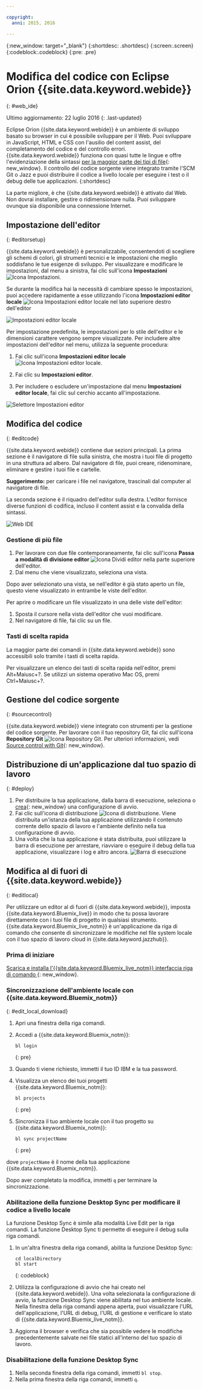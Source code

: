 ```yaml
---

copyright:
  anni: 2015, 2016

---
```


{:new_window: target="_blank"}
{:shortdesc: .shortdesc}
{:screen:.screen}
{:codeblock:.codeblock}
{:pre: .pre}

# Modifica del codice con  Eclipse Orion {{site.data.keyword.webide}}
{: #web_ide}

Ultimo aggiornamento: 22 luglio 2016
{: .last-updated}

Eclipse Orion {{site.data.keyword.webide}} è un ambiente di sviluppo basato su browser in cui è possibile sviluppare per il Web. Puoi sviluppare in JavaScript, HTML e CSS con l'ausilio del content assist, del completamento del codice e del controllo errori. {{site.data.keyword.webide}} funziona con quasi tutte le lingue e offre l'evidenziazione della sintassi [per la maggior parte dei tipi di file](https://hub.jazz.net/docs/overview/#dev_support){: new_window}. Il controllo del codice sorgente viene integrato tramite l'SCM Git o Jazz e puoi distribuire il codice a livello locale per eseguire i test o il debug delle tue applicazioni.
{:shortdesc}

La parte migliore, è che {{site.data.keyword.webide}} è attivato dal Web. Non dovrai installare, gestire o ridimensionare nulla. Puoi sviluppare ovunque sia disponibile una connessione Internet.

## Impostazione dell'editor
{: #editorsetup}

{{site.data.keyword.webide}} è personalizzabile, consentendoti di scegliere gli schemi di colori, gli strumenti tecnici e le impostazioni che meglio soddisfano le tue esigenze di sviluppo. Per visualizzare e modificare le impostazioni, dal menu a sinistra, fai clic sull'icona **Impostazioni** <img class="inline" src="./images/webide_settings_icon.png"  alt="Icona Impostazioni">.

<!-- LH: I don't think we need to include the following table, so I'm commenting it out. When you're viewing the settings in the Web IDE, this information should be obvious -->

<!--| Categories | Description  |
|---|---|
| Cloud Foundry  | Define a Cloud Foundry API and Manage URL  |
| CSS Validation | Define the severities for CSS linting rules that you use to check your code  |
| Editor Settings  | Configure editor-specific settings for key bindings, editor behavior, layout, and more  |
| Editor Styles  | Configure color schemes for the languages that you use, or import a theme from another editors  |
| Git  | Configure general settings for Git  |
| Globalization | Define globalization settings for your code |
| JavaScript Validation  | Define the severities for the JavaScript linting rules that you use to check your code  |
| Plug-ins  | Install, disable, or remove plug-ins from the editor  | -->

Se durante la modifica hai la necessità di cambiare spesso le impostazioni, puoi accedere rapidamente a esse utilizzando l'icona **Impostazioni editor locale** <img class="inline" src="./images/webide_local_settings_icon.png"  alt="Icona Impostazioni editor locale"> nel lato superiore destro dell'editor

![Impostazioni editor locale](images/webide_local_editor_settings.png)

Per impostazione predefinita, le impostazioni per lo stile dell'editor e le dimensioni carattere vengono sempre visualizzate. Per includere altre impostazioni dell'editor nel menu, utilizza la seguente procedura:

1. Fai clic sull'icona **Impostazioni editor locale** <img class="inline" src="./images/webide_local_settings_icon.png"  alt="Icona Impostazioni editor locale">.

2. Fai clic su **Impostazioni editor**.

3. Per includere o escludere un'impostazione dal menu **Impostazioni editor locale**, fai clic sul cerchio accanto all'impostazione.

![Selettore Impostazioni editor](images/webide_editor_settings_toggle.png)


## Modifica del codice
{: #editcode}

{{site.data.keyword.webide}} contiene due sezioni principali. La prima sezione è il navigatore di file sulla sinistra, che mostra i tuoi file di progetto in una struttura ad albero.  Dal navigatore di file, puoi creare, ridenominare, eliminare e gestire i tuoi file e cartelle.

**Suggerimento:** per caricare i file nel navigatore, trascinali dal computer al navigatore di file.

La seconda sezione è il riquadro dell'editor sulla destra. L'editor fornisce diverse funzioni di codifica, incluso il content assist e la convalida della sintassi. 

![Web IDE](images/webide.png)

### Gestione di più file
1. Per lavorare con due file contemporaneamente, fai clic sull'icona **Passa a modalità di divisione editor** <img class="inline" src="./images/webide_split_editor_icon.png"  alt="Icona Dividi editor"> nella parte superiore dell'editor.
2. Dal menu che viene visualizzato, seleziona una vista.

 Dopo aver selezionato una vista, se nell'editor è già stato aperto un file, questo viene visualizzato in entrambe le viste dell'editor.

 Per aprire o modificare un file visualizzato in una delle viste dell'editor: 
 1. Sposta il cursore nella vista dell'editor che vuoi modificare.
 2. Nel navigatore di file, fai clic su un file.

### Tasti di scelta rapida
La maggior parte dei comandi in {{site.data.keyword.webide}} sono accessibili solo tramite i tasti di scelta rapida.

Per visualizzare un elenco dei tasti di scelta rapida nell'editor, premi Alt+Maiusc+?. Se utilizzi un sistema operativo Mac OS, premi Ctrl+Maiusc+?.

## Gestione del codice sorgente
{: #sourcecontrol}

{{site.data.keyword.webide}} viene integrato con strumenti per la gestione del codice sorgente. Per lavorare con il tuo repository Git, fai clic sull'icona **Repository Git** <img class="inline" src="./images/webide_git_icon.png"  alt="Icona Repository Git">. Per ulteriori informazioni, vedi [Source control with Git](https://hub.jazz.net/docs/git/){: new_window}.


## Distribuzione di un'applicazione dal tuo spazio di lavoro
{: #deploy}

1. Per distribuire la tua applicazione, dalla barra di esecuzione, seleziona o [crea](https://hub.jazz.net/tutorials/livesync/#launch_configuration){: new_window} una configurazione di avvio.
1. Fai clic sull'icona di distribuzione <img class="inline" src="./images/webide_deploy_button.png"  alt="Icona di distribuzione">. Viene distribuita un'istanza della tua applicazione utilizzando il contenuto corrente dello spazio di lavoro e l'ambiente definito nella tua configurazione di avvio. 
2. Una volta che la tua applicazione è stata distribuita, puoi utilizzare la barra di esecuzione per arrestare, riavviare o eseguire il debug della tua applicazione, visualizzare i log e altro ancora.
![Barra di esecuzione](images/webide_runbar.png)

<!-- LH: I'm commenting out the following list because I think this information is obvious from the UI. I also updated the preceding sentence to mention a few things that you can do from the run bar.

 * Stop the app: <img  class="inline" src="./images/webide_stop_button.png"  alt="The stop icon">
 * Open the deployed app: <img class="inline" src="./images/webide_open_app_url.png"  alt="The open app URL icon">
 * View the logs of the deployed app: <img class="inline" src="./images/webide_view_logs.png"  alt="The view logs icon">
 * Open the app's Dashboard: <img  class="inline" src="./images/webide_open_dashboard.png"  alt="The open dashboard icon">
 * If you are developing a Node.js app, enable Live Edit mode: <img  class="inline"  src="./images/webide_enable_live_edit.png"  alt="The enable live edit slider">
 * With Live Edit mode enabled, restart the app quickly, without redeployment: <img  class="inline" src="./images/webide_live_edit_restart.png"  alt="The Live Edit restart icon">
 * With Live Edit mode enabled, access the debugger: <img  class="inline" src="./images/webide_debug_icon.png"  alt="The debug icon"> -->

 ## Modifica al di fuori di {{site.data.keyword.webide}}
{: #editlocal}

Per utilizzare un editor al di fuori di {{site.data.keyword.webide}}, imposta {{site.data.keyword.Bluemix_live}} in modo che tu possa lavorare direttamente con i tuoi file di progetto in qualsiasi strumento.{{site.data.keyword.Bluemix_live_notm}} è un'applicazione da riga di comando che consente di sincronizzare le modifiche nel file system locale con il tuo spazio di lavoro cloud in {{site.data.keyword.jazzhub}}. 

### Prima di iniziare 

[Scarica e installa l'{{site.data.keyword.Bluemix_live_notm}} interfaccia riga di comando ](http://livesyncdownload.ng.bluemix.net){: new_window}.

### Sincronizzazione dell'ambiente locale con {{site.data.keyword.Bluemix_notm}}
{: #edit_local_download}

1. Apri una finestra della riga comandi.
2. Accedi a {{site.data.keyword.Bluemix_notm}}:

	```
	bl login
	```
	{: pre}

3. Quando ti viene richiesto, immetti il tuo ID IBM e la tua password.
4. Visualizza un elenco dei tuoi progetti {{site.data.keyword.Bluemix_notm}}: 

	```
	bl projects
	```
	{: pre}

4. Sincronizza il tuo ambiente locale con il tuo progetto su {{site.data.keyword.Bluemix_notm}}:

	```
	bl sync projectName
	```
	{: pre}

dove `projectName` è il nome della tua applicazione {{site.data.keyword.Bluemix_notm}}.

Dopo aver completato la modifica, immetti `q` per terminare la sincronizzazione.

### Abilitazione della funzione Desktop Sync per modificare il codice a livello locale

La funzione Desktop Sync è simile alla modalità Live Edit per la riga comandi. La funzione Desktop Sync ti permette di eseguire il debug sulla riga comandi.
1. In un'altra finestra della riga comandi, abilita la funzione Desktop Sync:

	```
	cd localDirectory
	bl start
	```
	{: codeblock}

2. Utilizza la configurazione di avvio che hai creato nel {{site.data.keyword.webide}}. Una volta selezionata la configurazione di avvio, la funzione Desktop Sync viene abilitata nel tuo ambiente locale. Nella finestra della riga comandi appena aperta, puoi visualizzare l'URL dell'applicazione, l'URL di debug, l'URL di gestione e verificare lo stato di {{site.data.keyword.Bluemix_live_notm}}.

3. Aggiorna il browser e verifica che sia possibile vedere le modifiche precedentemente salvate nei file statici all'interno del tuo spazio di lavoro. 

### Disabilitazione della funzione Desktop Sync

1. Nella seconda finestra della riga comandi, immetti `bl stop`.
2. Nella prima finestra della riga comandi, immetti `q`.

